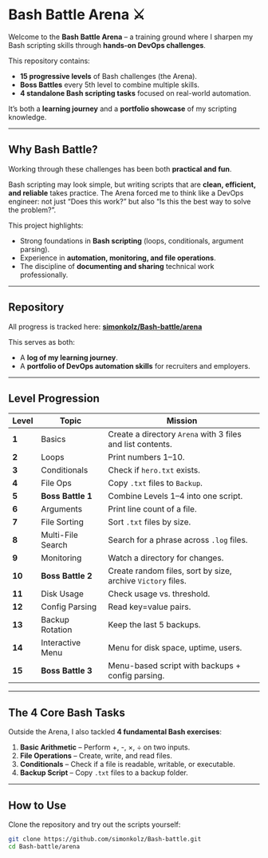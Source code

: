 # **Bash Battle Arena ⚔️**  

Welcome to the **Bash Battle Arena** – a training ground where I sharpen my Bash scripting skills through **hands-on DevOps challenges**.  

This repository contains:  
- **15 progressive levels** of Bash challenges (the Arena).  
- **Boss Battles** every 5th level to combine multiple skills.  
- **4 standalone Bash scripting tasks** focused on real-world automation.  

It’s both a **learning journey** and a **portfolio showcase** of my scripting knowledge.  

---

## **Why Bash Battle?**  
Working through these challenges has been both **practical and fun**.  

Bash scripting may look simple, but writing scripts that are **clean, efficient, and reliable** takes practice. The Arena forced me to think like a DevOps engineer: not just “Does this work?” but also “Is this the best way to solve the problem?”.  

This project highlights:  
- Strong foundations in **Bash scripting** (loops, conditionals, argument parsing).  
- Experience in **automation, monitoring, and file operations**.  
- The discipline of **documenting and sharing** technical work professionally.  

---

## **Repository**  
All progress is tracked here: **[simonkolz/Bash-battle/arena](https://github.com/simonkolz/Bash-battle/tree/main/arena)**  

This serves as both:  
- A **log of my learning journey**.  
- A **portfolio of DevOps automation skills** for recruiters and employers.  

---

## **Level Progression**  

| Level | Topic | Mission |
|-------|-------|---------|
| **1** | Basics | Create a directory `Arena` with 3 files and list contents. |
| **2** | Loops | Print numbers 1–10. |
| **3** | Conditionals | Check if `hero.txt` exists. |
| **4** | File Ops | Copy `.txt` files to `Backup`. |
| **5** | **Boss Battle 1** | Combine Levels 1–4 into one script. |
| **6** | Arguments | Print line count of a file. |
| **7** | File Sorting | Sort `.txt` files by size. |
| **8** | Multi-File Search | Search for a phrase across `.log` files. |
| **9** | Monitoring | Watch a directory for changes. |
| **10** | **Boss Battle 2** | Create random files, sort by size, archive `Victory` files. |
| **11** | Disk Usage | Check usage vs. threshold. |
| **12** | Config Parsing | Read key=value pairs. |
| **13** | Backup Rotation | Keep the last 5 backups. |
| **14** | Interactive Menu | Menu for disk space, uptime, users. |
| **15** | **Boss Battle 3** | Menu-based script with backups + config parsing. |  

---

## **The 4 Core Bash Tasks**  

Outside the Arena, I also tackled **4 fundamental Bash exercises**:  

1. **Basic Arithmetic** – Perform +, -, ×, ÷ on two inputs.  
2. **File Operations** – Create, write, and read files.  
3. **Conditionals** – Check if a file is readable, writable, or executable.  
4. **Backup Script** – Copy `.txt` files to a backup folder.  

---

## **How to Use**  

Clone the repository and try out the scripts yourself:  

```bash
git clone https://github.com/simonkolz/Bash-battle.git
cd Bash-battle/arena


